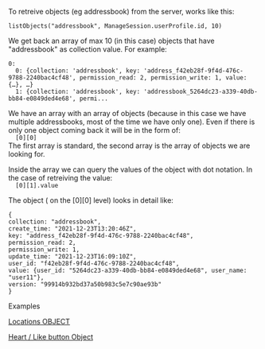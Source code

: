 To retreive objects (eg addressbook) from the server, works like this:

    listObjects("addressbook", ManageSession.userProfile.id, 10)

We get back an array of max 10 (in this case) objects that have "addressbook" as collection value. For example:
```
0:
  0: {collection: 'addressbook', key: 'address_f42eb28f-9f4d-476c-9788-2240bac4cf48', permission_read: 2, permission_write: 1, value: {…}, …}
  1: {collection: 'addressbook', key: 'addressbook_5264dc23-a339-40db-bb84-e0849ded4e68', permi...
```


We have an array with an array of objects (because in this case we have multiple addressbooks, most of the time we have only one). Even if there is only one object coming back it will be in the form of:    
```   [0][0]   ```    
The first array is standard, the second array is the array of objects we are looking for.         

Inside the array we can query the values of the object with dot notation. In the case of retreiving the value:    
```   [0][1].value   ```

The object ( on the [0][0] level) looks in detail like: 

```
{
collection: "addressbook",
create_time: "2021-12-23T13:20:46Z",
key: "address_f42eb28f-9f4d-476c-9788-2240bac4cf48",
permission_read: 2,
permission_write: 1,
update_time: "2021-12-23T16:09:10Z",
user_id: "f42eb28f-9f4d-476c-9788-2240bac4cf48",
value: {user_id: "5264dc23-a339-40db-bb84-e0849ded4e68", user_name: "user11"},
version: "99914b932bd37a50b983c5e7c90ae93b"
}
```

Examples

[Locations OBJECT](https://github.com/studioplaynl/ARTWORLD_client/wiki/Locations-OBJECT)    

[Heart / Like button Object](https://github.com/studioplaynl/ARTWORLD_client/wiki/Like%28Heart%29-Button-and-OBJECT/)    



